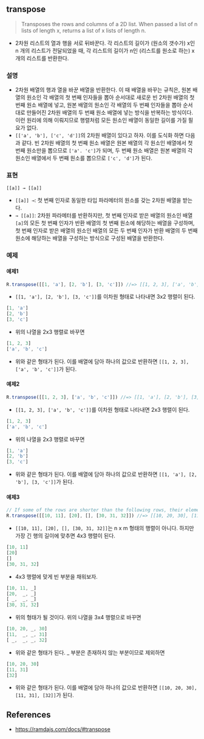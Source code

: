 ## transpose
> Transposes the rows and columns of a 2D list. When passed a list of n lists of length x, returns a list of x lists of length n.
- 2차원 리스트의 열과 행을 서로 뒤바꾼다. 각 리스트의 길이가 (원소의 갯수가) x인 n 개의 리스트가 전달되었을 때, 각 리스트의 길이가 n인 (리스트를 원소로 하는) x개의 리스트를 반환한다.

### 설명
- 2차원 배열의 행과 열을 바꾼 배열을 반환한다. 이 때 배열을 바꾸는 규칙은, 원본 배열의 원소인 각 배열의 첫 번째 인자들을 뽑아 순서대로 새로운 빈 2차원 배열의 첫 번째 원소 배열에 넣고, 원본 배열의 원소인 각 배열의 두 번째 인자들을 뽑아 순서대로 만들어진 2차원 배열의 두 번째 원소 배열에 넣는 방식을 반복하는 방식이다. 이런 원리에 의해 이뤄지므로 행렬처럼 모든 원소인 배열이 동일한 길이를 가질 필요가 없다.
- `[['a', 'b'], ['c', 'd']]`의 2차원 배열이 있다고 하자. 이를 도식화 하면 다음과 같다. 빈 2차원 배열의 첫 번째 원소 배열은 원본 배열의 각 원소인 배열에서 첫 번째 원소만을 뽑으므로 `['a'. 'c']`가 되며, 두 번째 원소 배열은 원본 배열의 각 원소인 배열에서 두 번째 원소를 뽑으므로 `['c', 'd']`가 된다.

### 표현
```
[[a]] → [[a]]
```
- `[[a]] →`: 첫 번째 인자로 동일한 타입 파라메터의 원소를 갖는 2차원 배열을 받는다.
- `→ [[a]]`: 2차원 파라메터를 반환하지만, 첫 번째 인자로 받은 배열의 원소인 배열 `[a]`의 모든 첫 번째 인자가 반환 배열의 첫 번째 원소에 해당하는 배열을 구성하며, 첫 번째 인자로 받은 배열의 원소인 배열의 모든 두 번째 인자가 반환 배열의 두 번째 원소에 해당하는 배열을 구성하는 방식으로 구성된 배열을 반환한다.

### 예제

#### 예제1
```js
R.transpose([[1, 'a'], [2, 'b'], [3, 'c']]) //=> [[1, 2, 3], ['a', 'b', 'c']]
```
- `[[1, 'a'], [2, 'b'], [3, 'c']]`를 이차원 형태로 나타내면 3x2 행렬이 된다.
```js
[1, 'a']
[2, 'b']
[3, 'c']
```
- 위의 나열을 2x3 행렬로 바꾸면
```js
[1, 2, 3]
['a', 'b', 'c']
```
- 위와 같은 형태가 된다.  이를 배열에 담아 하나의 값으로 반환하면 `[[1, 2, 3], ['a', 'b', 'c']]`가 된다.

#### 예제2
```js
R.transpose([[1, 2, 3], ['a', 'b', 'c']]) //=> [[1, 'a'], [2, 'b'], [3, 'c']]
```
- `[[1, 2, 3], ['a', 'b', 'c']]`를 이차원 형태로 나타내면 2x3 행렬이 된다.
```js
[1, 2, 3]
['a', 'b', 'c']
```
- 위의 나열을 2x3 행렬로 바꾸면
```js
[1, 'a']
[2, 'b']
[3, 'c']
```
- 위와 같은 형태가 된다. 이를 배열에 담아 하나의 값으로 반환하면 `[[1, 'a'], [2, 'b'], [3, 'c']]`가 된다.

#### 예제3
```js
// If some of the rows are shorter than the following rows, their elements are skipped:
R.transpose([[10, 11], [20], [], [30, 31, 32]]) //=> [[10, 20, 30], [11, 31], [32]]
```
- `[[10, 11], [20], [], [30, 31, 32]]`는 n x m 형태의 행렬이 아니다. 하지만 가장 긴 행의 길이에 맞추면 4x3 행렬이 된다.
```js
[10, 11]
[20]
[]
[30, 31, 32]
```
- 4x3 행렬에 맞게 빈 부분을 채워보자.
```js
[10, 11, _]
[20,  _, _]
[ _,  _, _]
[30, 31, 32]
```
- 위의 형태가 될 것이다. 위의 나열을 3x4 행렬으로 바꾸면
```js
[10, 20, _, 30]
[11,  _, _, 31]
[ _,  _, _, 32]
```
- 위와 같은 형태가 된다. _ 부분은 존재하지 않는 부분이므로 제외하면
```js
[10, 20, 30]
[11, 31]
[32]
```
- 위와 같은 형태가 된다. 이를 배열에 담아 하나의 값으로 반환하면 `[[10, 20, 30], [11, 31], [32]]`가 된다.

## References
- https://ramdajs.com/docs/#transpose
